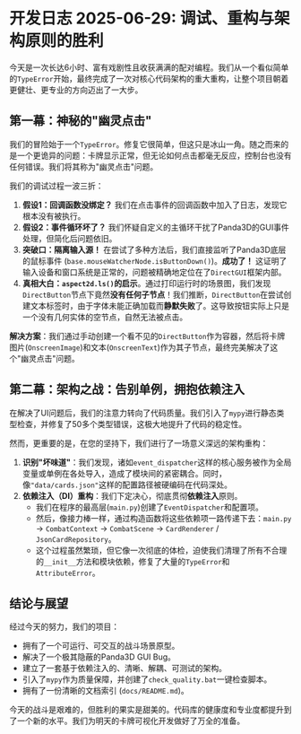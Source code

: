 # 开发日志 2025-06-29: 调试、重构与架构原则的胜利

今天是一次长达6小时、富有戏剧性且收获满满的配对编程。我们从一个看似简单的`TypeError`开始，最终完成了一次对核心代码架构的重大重构，让整个项目朝着更健壮、更专业的方向迈出了一大步。

## 第一幕：神秘的"幽灵点击"

我们的冒险始于一个`TypeError`。修复它很简单，但这只是冰山一角。随之而来的是一个更诡异的问题：卡牌显示正常，但无论如何点击都毫无反应，控制台也没有任何错误。我们将其称为"幽灵点击"问题。

我们的调试过程一波三折：

1.  **假设1：回调函数没绑定？** 我们在点击事件的回调函数中加入了日志，发现它根本没有被执行。
2.  **假设2：事件循环坏了？** 我们怀疑自定义的主循环干扰了Panda3D的GUI事件处理，但简化后问题依旧。
3.  **突破口：隔离输入源！** 在尝试了多种方法后，我们直接监听了Panda3D底层的鼠标事件 (`base.mouseWatcherNode.isButtonDown()`)。**成功了！** 这证明了输入设备和窗口系统是正常的，问题被精确地定位在了`DirectGUI`框架内部。
4.  **真相大白：`aspect2d.ls()`的启示**。通过打印运行时的场景图，我们发现`DirectButton`节点下竟然**没有任何子节点**！我们推断，`DirectButton`在尝试创建文本标签时，由于字体未能正确加载而**静默失败**了。这导致按钮实际上只是一个没有几何实体的空节点，自然无法被点击。

**解决方案**：我们通过手动创建一个看不见的`DirectButton`作为容器，然后将卡牌图片(`OnscreenImage`)和文本(`OnscreenText`)作为其子节点，最终完美解决了这个"幽灵点击"问题。

## 第二幕：架构之战：告别单例，拥抱依赖注入

在解决了UI问题后，我们的注意力转向了代码质量。我们引入了`mypy`进行静态类型检查，并修复了50多个类型错误，这极大地提升了代码的稳定性。

然而，更重要的是，在您的坚持下，我们进行了一场意义深远的架构重构：

1.  **识别"坏味道"**：我们发现，诸如`event_dispatcher`这样的核心服务被作为全局变量或单例在各处导入，造成了模块间的紧密耦合。同时，像`"data/cards.json"`这样的配置路径被硬编码在代码深处。
2.  **依赖注入（DI）重构**：我们下定决心，彻底贯彻**依赖注入**原则。
    - 我们在程序的最高层(`main.py`)创建了`EventDispatcher`和配置项。
    - 然后，像接力棒一样，通过构造函数将这些依赖项一路传递下去：`main.py` -> `CombatContext` -> `CombatScene` -> `CardRenderer` / `JsonCardRepository`。
    - 这个过程虽然繁琐，但它像一次彻底的体检，迫使我们清理了所有不合理的`__init__`方法和模块依赖，修复了大量的`TypeError`和`AttributeError`。

## 结论与展望

经过今天的努力，我们的项目：
- 拥有了一个可运行、可交互的战斗场景原型。
- 解决了一个极其隐蔽的Panda3D GUI Bug。
- 建立了一套基于依赖注入的、清晰、解耦、可测试的架构。
- 引入了`mypy`作为质量保障，并创建了`check_quality.bat`一键检查脚本。
- 拥有了一份清晰的文档索引 (`docs/README.md`)。

今天的战斗是艰难的，但胜利的果实是甜美的。代码库的健康度和专业度都提升到了一个新的水平。我们为明天的卡牌可视化开发做好了万全的准备。 